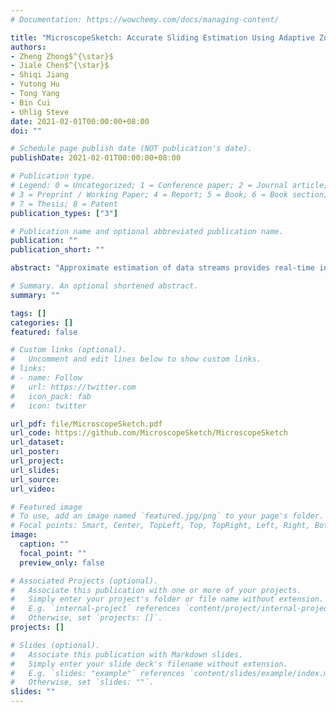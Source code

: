 ```yaml
---
# Documentation: https://wowchemy.com/docs/managing-content/

title: "MicroscopeSketch: Accurate Sliding Estimation Using Adaptive Zooming"
authors:
- Zheng Zhong$^{\star}$
- Jiale Chen$^{\star}$
- Shiqi Jiang
- Yutong Hu
- Tong Yang
- Bin Cui
- Uhlig Steve
date: 2021-02-01T00:00:00+08:00
doi: ""

# Schedule page publish date (NOT publication's date).
publishDate: 2021-02-01T00:00:00+08:00

# Publication type.
# Legend: 0 = Uncategorized; 1 = Conference paper; 2 = Journal article;
# 3 = Preprint / Working Paper; 4 = Report; 5 = Book; 6 = Book section;
# 7 = Thesis; 8 = Patent
publication_types: ["3"]

# Publication name and optional abbreviated publication name.
publication: ""
publication_short: ""

abstract: "Approximate estimation of data streams provides real-time information for various applications. Estimation based on a sliding window has attracted much interest recently. The state-of-the-art approaches cannot achieve high accuracy, generality in algorithms and models, with limited memory usage, all at once. We propose MicroscopeSketch and its key technique, adaptive zooming. The key idea of adaptive zooming is to automatically zoom in or zoom out, to get a better view of the window.We theoretically analyze the error bound, the unilateral error, and the unbiased rounding error of MicroscopeSketch. We apply MicroscopeSketch to three tasks: frequency estimation, finding top-𝑘 frequent items, and finding top-𝑘 heavy changes. Compared to existing works, our experimental results show that the error of MicroscopeSketch is 363 times smaller in estimating the frequency and 15.2 smaller in finding top-𝑘 items than the existing works. All the related source code is (anonymously) provided open-source on Github."

# Summary. An optional shortened abstract.
summary: ""

tags: []
categories: []
featured: false

# Custom links (optional).
#   Uncomment and edit lines below to show custom links.
# links:
# - name: Follow
#   url: https://twitter.com
#   icon_pack: fab
#   icon: twitter

url_pdf: file/MicroscopeSketch.pdf
url_code: https://github.com/MicroscopeSketch/MicroscopeSketch
url_dataset:
url_poster:
url_project:
url_slides:
url_source:
url_video:

# Featured image
# To use, add an image named `featured.jpg/png` to your page's folder. 
# Focal points: Smart, Center, TopLeft, Top, TopRight, Left, Right, BottomLeft, Bottom, BottomRight.
image:
  caption: ""
  focal_point: ""
  preview_only: false

# Associated Projects (optional).
#   Associate this publication with one or more of your projects.
#   Simply enter your project's folder or file name without extension.
#   E.g. `internal-project` references `content/project/internal-project/index.md`.
#   Otherwise, set `projects: []`.
projects: []

# Slides (optional).
#   Associate this publication with Markdown slides.
#   Simply enter your slide deck's filename without extension.
#   E.g. `slides: "example"` references `content/slides/example/index.md`.
#   Otherwise, set `slides: ""`.
slides: ""
---
```


